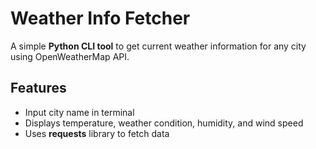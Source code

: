 # Weather Info Fetcher

A simple **Python CLI tool** to get current weather information for any city using OpenWeatherMap API.

## Features
- Input city name in terminal
- Displays temperature, weather condition, humidity, and wind speed
- Uses **requests** library to fetch data
